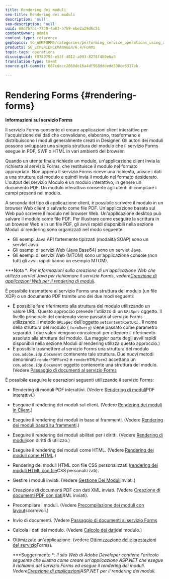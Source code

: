 ```yaml
---
title: Rendering dei moduli
seo-title: Rendering dei moduli
description: 'null'
seo-description: 'null'
uuid: 68d7b7bc-7730-4a83-b7b9-ebe2a29d6c51
contentOwner: admin
content-type: reference
geptopics: SG_AEMFORMS/categories/performing_service_operations_using_apis
products: SG_EXPERIENCEMANAGER/6.4/FORMS
topic-tags: operations
discoiquuid: f8749793-e53f-4812-a093-8278f480e6a8
translation-type: tm+mt
source-git-commit: 687cdacc2868de16a4df968dddedd330ce3317bb

---
```



# Rendering Forms {#rendering-forms}

**Informazioni sul servizio Forms**

Il servizio Forms consente di creare applicazioni client interattive per l&#39;acquisizione dei dati che convalidano, elaborano, trasformano e distribuiscono i moduli generalmente creati in Designer. Gli autori dei moduli possono sviluppare una singola struttura del modulo che il servizio Forms esegue in PDF, SWF o HTML in vari ambienti del browser.

Quando un utente finale richiede un modulo, un&#39;applicazione client invia la richiesta al servizio Forms, che restituisce il modulo nel formato appropriato. Non appena il servizio Forms riceve una richiesta, unisce i dati a una struttura del modulo e quindi invia il modulo nel formato desiderato. L&#39;output del servizio Modulo è un modulo interattivo, in genere un documento PDF. Un modulo interattivo consente agli utenti di compilare i campi presenti nel modulo.

A seconda del tipo di applicazione client, è possibile scrivere il modulo in un browser Web client o salvarlo come file PDF. Un&#39;applicazione basata sul Web può scrivere il modulo nel browser Web. Un&#39;applicazione desktop può salvare il modulo come file PDF. Per illustrare come eseguire la scrittura in un browser Web e in un file PDF, gli avvii rapidi disponibili nella sezione Moduli *di* rendering sono organizzati nel modo seguente:

* Gli esempi Java API fortemente tipizzati (modalità SOAP) sono un servlet Java.
* Gli esempi di servizi Web (Java Base64) sono un servlet Java.
* Gli esempi di servizi Web (MTOM) sono un&#39;applicazione console (non tutti gli avvii rapidi hanno un esempio MTOM).

***Nota **: Per informazioni sulla creazione di un&#39;applicazione Web che utilizza servlet Java per richiamare il servizio Forms, vedere[Creazione di applicazioni Web per il rendering di moduli](/help/forms/developing/creating-web-applications-renders-forms.md).*


È possibile trasmettere al servizio Forms una struttura del modulo (un file XDP) o un documento PDF tramite uno dei due modi seguenti:

* È possibile fare riferimento alla struttura del modulo utilizzando un valore URL. Questo approccio prevede l&#39;utilizzo di un `URLSpec` oggetto. Il livello principale del contenuto viene passato al servizio Forms utilizzando il metodo `URLSpec` dell&#39;oggetto `setContentRootURI` . Il nome della struttura del modulo ( `formQuery`) viene passato come parametro separato. I due valori vengono concatenati per ottenere il riferimento assoluto alla struttura del modulo. (La maggior parte degli avvii rapidi disponibili nella sezione Moduli *di* rendering utilizza questo approccio.)
* È possibile trasmettere al servizio Forms una struttura del modulo `com.adobe.idp.Document` contenente tale struttura. Due nuovi metodi denominati `renderPDFForm2` e `renderHTMLForm2` accettano un `com.adobe.idp.Document` oggetto contenente una struttura del modulo. (Vedere [Passaggio di documenti al servizio Forms](/help/forms/developing/passing-documents-forms-service.md)

È possibile eseguire le operazioni seguenti utilizzando il servizio Forms:

* Rendering di moduli PDF interattivi. (Vedere [Rendering di moduli](/help/forms/developing/rendering-interactive-pdf-forms.md)PDF interattivi.)
* Eseguire il rendering dei moduli sul client. (Vedere [Rendering dei moduli in Client](/help/forms/developing/rendering-forms-client.md).)
* Eseguire il rendering dei moduli in base ai frammenti. (Vedere [Rendering dei moduli basati su frammenti](/help/forms/developing/rendering-forms-based-fragments.md).)
* Eseguire il rendering dei moduli abilitati per i diritti. (Vedere [Rendering di moduli](/help/forms/developing/rendering-rights-enabled-forms.md)con diritti di utilizzo.)
* Eseguire il rendering dei moduli come HTML. (Vedere [Rendering dei moduli come HTML](/help/forms/developing/rendering-forms-html.md).)
* Rendering dei moduli HTML con file CSS personalizzati ([rendering dei moduli HTML con file](/help/forms/developing/rendering-html-forms-using-custom.md)CSS personalizzati).
* Gestire i moduli inviati. (Vedere [Gestione Dei Moduli](/help/forms/developing/handling-submitted-forms.md)Inviati.)
* Creazione di documenti PDF con dati XML inviati. (Vedere [Creazione di documenti PDF con dati](/help/forms/developing/creating-pdf-documents-submitted-xml.md)XML inviati).
* Precompilare i moduli. (Vedere [Precompilazione dei moduli con layout](/help/forms/developing/prepopulating-forms-flowable-layouts.md)scorrevoli.)
* Invio di documenti. (Vedere [Passaggio di documenti al servizio Forms](/help/forms/developing/passing-documents-forms-service.md)
* Calcola i dati del modulo. (Vedere [Calcolo dei dati](/help/forms/developing/calculating-form-data.md)del modulo.)
* Ottimizzate un&#39;applicazione. (vedere [Ottimizzazione delle prestazioni del servizio](/help/forms/developing/optimizing-performance-forms-service.md)Forms).

   ***Suggerimento **: Il sito Web di Adobe Developer contiene l&#39;articolo seguente che illustra come creare un&#39;applicazione ASP.NET che esegue il richiamo del servizio Forms ed esegue il rendering dei moduli. Vedere[Creazione di applicazioni](https://www.adobe.com/devnet/livecycle/articles/asp_net.html)ASP.NET per il rendering dei moduli.*

